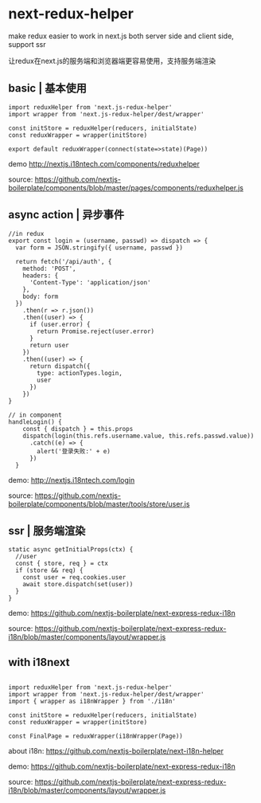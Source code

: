 # next-redux-helper

make redux easier to work in next.js both server side and client side, support ssr

让redux在next.js的服务端和浏览器端更容易使用，支持服务端渲染


## basic | 基本使用

```
import reduxHelper from 'next.js-redux-helper'
import wrapper from 'next.js-redux-helper/dest/wrapper'

const initStore = reduxHelper(reducers, initialState)
const reduxWrapper = wrapper(initStore)

export default reduxWrapper(connect(state=>state)(Page))

```

demo http://nextjs.i18ntech.com/components/reduxhelper

source: https://github.com/nextjs-boilerplate/components/blob/master/pages/components/reduxhelper.js

## async action | 异步事件

```
//in redux
export const login = (username, passwd) => dispatch => {
  var form = JSON.stringify({ username, passwd })

  return fetch('/api/auth', {
    method: 'POST',
    headers: {
      'Content-Type': 'application/json'
    },
    body: form
  })
    .then(r => r.json())
    .then((user) => {
      if (user.error) {
        return Promise.reject(user.error)
      }
      return user
    })
    .then((user) => {
      return dispatch({
        type: actionTypes.login,
        user
      })
    })
}

// in component
handleLogin() {
    const { dispatch } = this.props
    dispatch(login(this.refs.username.value, this.refs.passwd.value))
      .catch((e) => {
        alert('登录失败:' + e)
      })
  }
```

demo: http://nextjs.i18ntech.com/login

source: https://github.com/nextjs-boilerplate/components/blob/master/tools/store/user.js

## ssr | 服务端渲染

```
static async getInitialProps(ctx) {
  //user
  const { store, req } = ctx
  if (store && req) {
    const user = req.cookies.user
    await store.dispatch(set(user))
  }
}
```
demo: https://github.com/nextjs-boilerplate/next-express-redux-i18n

source: https://github.com/nextjs-boilerplate/next-express-redux-i18n/blob/master/components/layout/wrapper.js

## with i18next

```

import reduxHelper from 'next.js-redux-helper'
import wrapper from 'next.js-redux-helper/dest/wrapper'
import { wrapper as i18nWrapper } from './i18n'

const initStore = reduxHelper(reducers, initialState)
const reduxWrapper = wrapper(initStore)

const FinalPage = reduxWrapper(i18nWrapper(Page))
```

about i18n: https://github.com/nextjs-boilerplate/next-i18n-helper

demo: https://github.com/nextjs-boilerplate/next-express-redux-i18n

source: https://github.com/nextjs-boilerplate/next-express-redux-i18n/blob/master/components/layout/wrapper.js